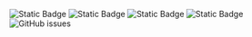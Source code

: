 ![Static Badge](https://img.shields.io/badge/blacklists-60-000000) ![Static Badge](https://img.shields.io/badge/blacklisted-3094215-cc0000) ![Static Badge](https://img.shields.io/badge/whitelisted-2244-00CC00) ![Static Badge](https://img.shields.io/badge/streaming_blacklist-28107-000000) ![GitHub issues](https://img.shields.io/github/issues/fabriziosalmi/blacklists)
